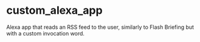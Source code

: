 # custom_alexa_app
Alexa app that reads an RSS feed to the user, similarly to Flash Briefing but with a custom invocation word.
